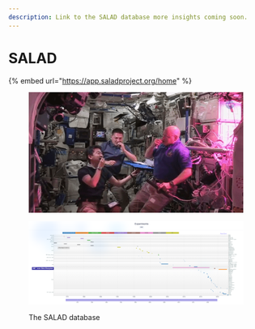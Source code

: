 ```yaml
---
description: Link to the SALAD database more insights coming soon.
---
```


# SALAD



{% embed url="https://app.saladproject.org/home" %}

<figure><img src=".gitbook/assets/image (20).png" alt=""><figcaption></figcaption></figure>

<figure><img src=".gitbook/assets/image (19).png" alt=""><figcaption><p>The SALAD database</p></figcaption></figure>
